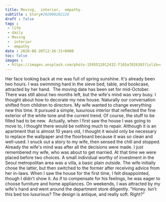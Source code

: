 ```yaml
---
title: Moving,  interior,  empathy.
subtitle : Story#202008202126
draft : false
tags :
 - life
 - daily
 - Moving
 -  interior
 -  empathy
date : 2020-08-20T12:26:31+0900
toc: false
images : 
 - https://images.unsplash.com/photo-1595512012432-f165a7026383?ixlib=rb-1.2.1&q=80&fm=jpg&crop=entropy&cs=tinysrgb&w=1080&fit=max&ixid=eyJhcHBfaWQiOjE1NTU0OX0
---
```


Her face looking back at me was full of spring sunshine. It's already been two hours. I was swimming hard in the sieve bed, table, and bookcase, attracted by her hand.  The moving date has been set for mid-October. There was still about two months left, but the wife's mind was very busy. I thought about how to decorate my new house. Naturally our conversation shifted from children to directors. My wife wanted to change everything new this time. It pursued a simple, luxurious interior that reflected the fine exterior of the white tone and the current trend. Of course, the stuff to be filled had to be new.  Actually, when I first saw the house I was going to move to, I thought there would be nothing much to repair. Although it is an apartment that is almost 10 years old, I thought it would only be necessary to replace the wallpaper and the floorboard because it was so clean and well-used. I snuck out a story to my wife, then sensed the chill and stopped. Already the wife's mind was after all the decisions were made. I just remembered my wife, who was about to get married. At that time we were placed before two choices. A small individual worthy of investment in the Seoul metropolitan area was a villa, a basic plain outside. The wife initially chose the latter, but then switched to the former after receiving advice from her in-laws. When I saw the house for the first time, I felt disappointed, though I didn't show it. As if to compensate for his feelings, he was eager to choose furniture and home appliances. On weekends, I was attracted by my wife's hand and went around the department store diligently. "Honey. Isn't this bed too luxurious? The design is antique, and really soft. Right?"  

  

